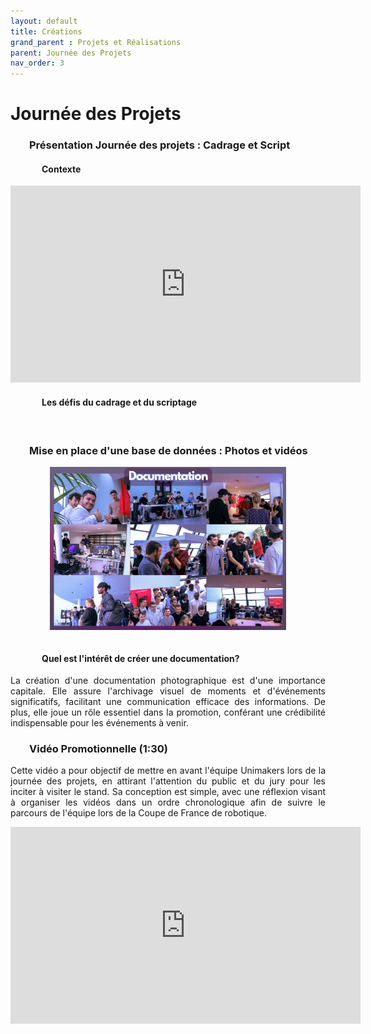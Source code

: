 ```yaml
---
layout: default
title: Créations
grand_parent : Projets et Réalisations
parent: Journée des Projets
nav_order: 3
---
```


<h1><strong>Journée des Projets</strong></h1>

<h3 style="margin-left: 30px;">Présentation Journée des projets : Cadrage et Script </h3>

<h4 style="margin-left: 50px;"><strong>Contexte</strong></h4>

<div style="text-align: center;">
  <iframe width="560" height="315" src="https://www.youtube.com/embed/UPZuvqIs5k4" title="YouTube video player" frameborder="0" allow="accelerometer; autoplay; clipboard-write; encrypted-media; gyroscope; picture-in-picture" allowfullscreen></iframe>
</div>

<h4 style="margin-left: 50px;"><strong>Les défis du cadrage et du scriptage</strong></h4>

<p align="justify">

<br>

<h3 style="margin-left: 30px;">Mise en place d'une base de données : Photos et vidéos </h3>

<img src="../../../images/documentation.png" alt="6 photos prises journée des projets" style="max-width: 75%; display: block; margin: 0 auto;">

<br>

<h4 style="margin-left: 50px;"><strong>Quel est l'intérêt de créer une documentation?</strong></h4>

<p align="justify">La création d'une documentation photographique est d'une importance capitale. Elle assure l'archivage visuel de moments et d'événements significatifs, facilitant une communication efficace des informations. De plus, elle joue un rôle essentiel dans la promotion, conférant une crédibilité indispensable pour les événements à venir.</p>

<h3 style="margin-left: 30px;">Vidéo Promotionnelle (1:30) </h3>

<p align="justify">Cette vidéo a pour objectif de mettre en avant l'équipe Unimakers lors de la journée des projets, en attirant l'attention du public et du jury pour les inciter à visiter le stand. Sa conception est simple, avec une réflexion visant à organiser les vidéos dans un ordre chronologique afin de suivre le parcours de l'équipe lors de la Coupe de France de robotique.<p>

<div style="text-align: center;">
  <iframe width="560" height="315" src="https://www.youtube.com/embed/7D-iiri6Bs4" title="YouTube video player" frameborder="0" allow="accelerometer; autoplay; clipboard-write; encrypted-media; gyroscope; picture-in-picture" allowfullscreen></iframe>
</div>